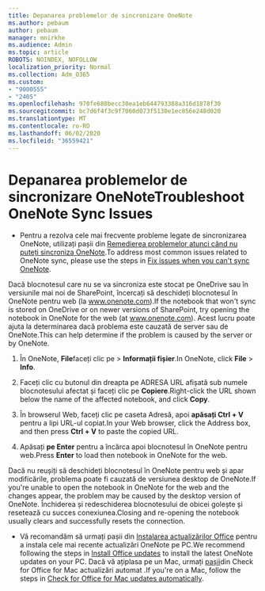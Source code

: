 ```yaml
---
title: Depanarea problemelor de sincronizare OneNote
ms.author: pebaum
author: pebaum
manager: mnirkhe
ms.audience: Admin
ms.topic: article
ROBOTS: NOINDEX, NOFOLLOW
localization_priority: Normal
ms.collection: Adm_O365
ms.custom:
- "9000555"
- "2405"
ms.openlocfilehash: 970fe688becc30ea1eb644793388a316d1878f30
ms.sourcegitcommit: bc7d6f4f3c9f7060d073f5130e1ec856e248d020
ms.translationtype: MT
ms.contentlocale: ro-RO
ms.lasthandoff: 06/02/2020
ms.locfileid: "36559421"
---
```

# <a name="troubleshoot-onenote-sync-issues"></a><span data-ttu-id="1ac74-102">Depanarea problemelor de sincronizare OneNote</span><span class="sxs-lookup"><span data-stu-id="1ac74-102">Troubleshoot OneNote Sync Issues</span></span>

* <span data-ttu-id="1ac74-103">Pentru a rezolva cele mai frecvente probleme legate de sincronizarea OneNote, utilizați pașii din [Remedierea problemelor atunci când nu puteți sincroniza OneNote](https://support.office.com/article/Fix-issues-when-you-can-t-sync-OneNote-299495ef-66d1-448f-90c1-b785a6968d45).</span><span class="sxs-lookup"><span data-stu-id="1ac74-103">To address most common issues related to OneNote sync, please use the steps in [Fix issues when you can't sync OneNote](https://support.office.com/article/Fix-issues-when-you-can-t-sync-OneNote-299495ef-66d1-448f-90c1-b785a6968d45).</span></span>

<span data-ttu-id="1ac74-104">Dacă blocnotesul care nu se va sincroniza este stocat pe OneDrive sau în versiunile mai noi de SharePoint, încercați să deschideți blocnotesul în OneNote pentru web (la www.onenote.com).</span><span class="sxs-lookup"><span data-stu-id="1ac74-104">If the notebook that won't sync is stored on OneDrive or on newer versions of SharePoint, try opening the notebook in OneNote for the web (at www.onenote.com).</span></span> <span data-ttu-id="1ac74-105">Acest lucru poate ajuta la determinarea dacă problema este cauzată de server sau de OneNote.</span><span class="sxs-lookup"><span data-stu-id="1ac74-105">This can help determine if the problem is caused by the server or by OneNote.</span></span>

1. <span data-ttu-id="1ac74-106">În OneNote, **File**faceți clic pe  >  **Informații fișier**.</span><span class="sxs-lookup"><span data-stu-id="1ac74-106">In OneNote, click **File** > **Info**.</span></span>

2. <span data-ttu-id="1ac74-107">Faceți clic cu butonul din dreapta pe ADRESA URL afișată sub numele blocnotesului afectat și faceți clic pe **Copiere**.</span><span class="sxs-lookup"><span data-stu-id="1ac74-107">Right-click the URL shown below the name of the affected notebook, and click **Copy**.</span></span>

3. <span data-ttu-id="1ac74-108">În browserul Web, faceți clic pe caseta Adresă, apoi **apăsați Ctrl + V** pentru a lipi URL-ul copiat.</span><span class="sxs-lookup"><span data-stu-id="1ac74-108">In your Web browser, click the Address box, and then press **Ctrl + V** to paste the copied URL.</span></span>

4. <span data-ttu-id="1ac74-109">Apăsați **pe Enter** pentru a încărca apoi blocnotesul în OneNote pentru web.</span><span class="sxs-lookup"><span data-stu-id="1ac74-109">Press **Enter** to load then notebook in OneNote for the web.</span></span>

<span data-ttu-id="1ac74-110">Dacă nu reușiți să deschideți blocnotesul în OneNote pentru web și apar modificările, problema poate fi cauzată de versiunea desktop de OneNote.</span><span class="sxs-lookup"><span data-stu-id="1ac74-110">If you're unable to open the notebook in OneNote for the web and the changes appear, the problem may be caused by the desktop version of OneNote.</span></span> <span data-ttu-id="1ac74-111">Închiderea și redeschiderea blocnotesului de obicei golește și resetează cu succes conexiunea.</span><span class="sxs-lookup"><span data-stu-id="1ac74-111">Closing and re-opening the notebook usually clears and successfully resets the connection.</span></span>

* <span data-ttu-id="1ac74-112">Vă recomandăm să urmați pașii din [Instalarea actualizărilor Office](https://support.office.com/article/Install-Office-updates-2ab296f3-7f03-43a2-8e50-46de917611c5) pentru a instala cele mai recente actualizări OneNote pe PC.</span><span class="sxs-lookup"><span data-stu-id="1ac74-112">We recommend following the steps in [Install Office updates](https://support.office.com/article/Install-Office-updates-2ab296f3-7f03-43a2-8e50-46de917611c5) to install the latest OneNote updates on your PC.</span></span> <span data-ttu-id="1ac74-113">Dacă vă ațiplasa pe un Mac, urmați [pașii](https://support.office.com/article/update-office-for-mac-automatically-bfd1e497-c24d-4754-92ab-910a4074d7c1)din Check for Office for Mac actualizări automat .</span><span class="sxs-lookup"><span data-stu-id="1ac74-113">If you're on a Mac, follow the steps in [Check for Office for Mac updates automatically](https://support.office.com/article/update-office-for-mac-automatically-bfd1e497-c24d-4754-92ab-910a4074d7c1).</span></span>